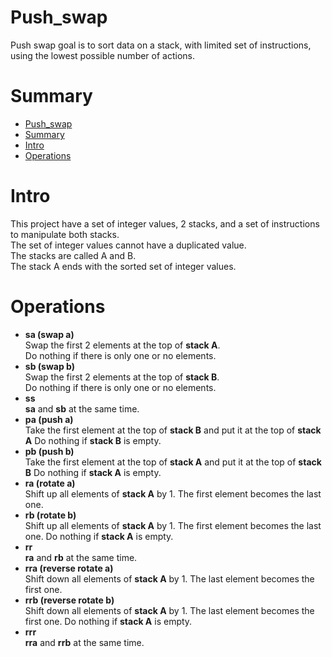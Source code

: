 # Push_swap
Push swap goal is to sort data on a stack, with limited set of instructions, using the lowest possible number of actions.

# Summary
- [Push\_swap](#push_swap)
- [Summary](#summary)
- [Intro](#intro)
- [Operations](#operations)


# Intro
This project have a set of integer values, 2 stacks, and a set of instructions to manipulate both stacks.  
The set of integer values cannot have a duplicated value.  
The stacks are called A and B.  
The stack A ends with the sorted set of integer values.

# Operations
 - **sa (swap a)**  
  Swap the first 2 elements at the top of **stack A**.  
  Do nothing if there is only one or no elements.
  - **sb (swap b)**  
  Swap the first 2 elements at the top of **stack B**.  
  Do nothing if there is only one or no elements.
  - **ss**  
  **sa** and **sb** at the same time.
  - **pa (push a)**  
  Take the first element at the top of **stack B** and put it at the top of **stack A**
  Do nothing if **stack B** is empty.
  - **pb (push b)**  
  Take the first element at the top of **stack A** and put it at the top of **stack B**
  Do nothing if **stack A** is empty.
  - **ra (rotate a)**  
  Shift up all elements of **stack A** by 1.
  The first element becomes the last one.
  - **rb (rotate b)**  
  Shift up all elements of **stack A** by 1.
  The first element becomes the last one.
  Do nothing if **stack A** is empty.
  - **rr**  
  **ra** and **rb** at the same time.
  - **rra (reverse rotate a)**  
  Shift down all elements of **stack A** by 1.
  The last element becomes the first one.
  - **rrb (reverse rotate b)**  
  Shift down all elements of **stack A** by 1.
  The last element becomes the first one.
  Do nothing if **stack A** is empty.
  - **rrr**  
  **rra** and **rrb** at the same time.